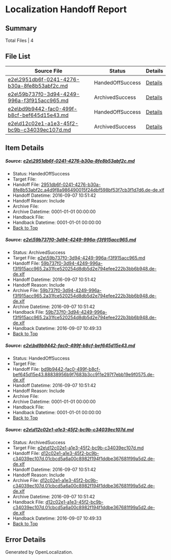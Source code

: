 # <a name='report-top'></a> Localization Handoff Report

## Summary
 Total Files | 4

## File List
 Source File | Status | Details 
 ----------- | ------ | ------- 
 [e2e\2951db6f-0241-4276-b30a-8fe8b53abf2c.md](https://github.com/OpenLocalizationTestOrg/ol-test0/blob/acfa53f5f33b32f427df3392ebee8e497eef35fb/e2e/2951db6f-0241-4276-b30a-8fe8b53abf2c.md) | HandedOffSuccess | [Details](#dc76c7876c90def9872f61741f904218392d60371)
 [e2e\59b737f0-3d94-4249-996a-f3f915acc965.md](https://github.com/OpenLocalizationTestOrg/ol-test0/blob/305e3ab6bfb39d8c901752b97948935f2dc72c51/e2e/59b737f0-3d94-4249-996a-f3f915acc965.md) | ArchivedSuccess | [Details](#d5cac7c416a1669f6563eb7d4812b2ab5fb333b03)
 [e2e\bd9b9442-fac0-499f-b8cf-bef645d15e43.md](https://github.com/OpenLocalizationTestOrg/ol-test0/blob/55196b833bb0e76c1ce7ea06e792a672135a7ced/e2e/bd9b9442-fac0-499f-b8cf-bef645d15e43.md) | HandedOffSuccess | [Details](#44f7864c141b18557a371768b6f058ba602f5f155)
 [e2e\d12c02e1-a1e3-45f2-bc9b-c34039ec107d.md](https://github.com/OpenLocalizationTestOrg/ol-test0/blob/305e3ab6bfb39d8c901752b97948935f2dc72c51/e2e/d12c02e1-a1e3-45f2-bc9b-c34039ec107d.md) | ArchivedSuccess | [Details](#7056a29b472689e76567663977e99fc1ac5f10f96)

## Item Details
##### <a name='dc76c7876c90def9872f61741f904218392d60371'></a> Source: [e2e\2951db6f-0241-4276-b30a-8fe8b53abf2c.md](https://github.com/OpenLocalizationTestOrg/ol-test0/blob/acfa53f5f33b32f427df3392ebee8e497eef35fb/e2e/2951db6f-0241-4276-b30a-8fe8b53abf2c.md)
* Status: HandedOffSuccess
* Target File: 
* Handoff File: [2951db6f-0241-4276-b30a-8fe8b53abf2c.a4d9f8a986490015f24dbf598bf53f7cb3f1d7d6.de-de.xlf](https://github.com/OpenLocalizationTestOrg/ol-test0-handoff/blob/050cb4c03c1e017196593e2845a2233e465f44c6/ol-handoff/OpenLocalizationTestOrg/ol-test0-dede/yuwzho/ht/2951db6f-0241-4276-b30a-8fe8b53abf2c.a4d9f8a986490015f24dbf598bf53f7cb3f1d7d6.de-de.xlf)
* Handoff Datetime: 2016-09-07 10:51:42
* Handoff Reason: Include
* Archive File: 
* Archive Datetime: 0001-01-01 00:00:00
* Handback File: 
* Handback Datetime: 0001-01-01 00:00:00
* [Back to Top](#report-top)

##### <a name='d5cac7c416a1669f6563eb7d4812b2ab5fb333b03'></a> Source: [e2e\59b737f0-3d94-4249-996a-f3f915acc965.md](https://github.com/OpenLocalizationTestOrg/ol-test0/blob/305e3ab6bfb39d8c901752b97948935f2dc72c51/e2e/59b737f0-3d94-4249-996a-f3f915acc965.md)
* Status: ArchivedSuccess
* Target File: [e2e\59b737f0-3d94-4249-996a-f3f915acc965.md](https://github.com/OpenLocalizationTestOrg/ol-test0-dede/blob/d91f1c3f0c58ca824361c412726a7c3fe2688316/e2e/59b737f0-3d94-4249-996a-f3f915acc965.md)
* Handoff File: [59b737f0-3d94-4249-996a-f3f915acc965.2a31fce520254d8db5d2e794efee222b3bb6b948.de-de.xlf](https://github.com/OpenLocalizationTestOrg/ol-test0-handoff/blob/050cb4c03c1e017196593e2845a2233e465f44c6/ol-handoff/OpenLocalizationTestOrg/ol-test0-dede/yuwzho/ht/59b737f0-3d94-4249-996a-f3f915acc965.2a31fce520254d8db5d2e794efee222b3bb6b948.de-de.xlf)
* Handoff Datetime: 2016-09-07 10:51:42
* Handoff Reason: Include
* Archive File: [59b737f0-3d94-4249-996a-f3f915acc965.2a31fce520254d8db5d2e794efee222b3bb6b948.de-de.xlf](https://github.com/OpenLocalizationTestOrg/ol-test0-handoff/blob/e13d9b0afaf18ed99195abe7c0f2731f00ff32e0/ol-archive/OpenLocalizationTestOrg/ol-test0-dede/yuwzho/ht/59b737f0-3d94-4249-996a-f3f915acc965.2a31fce520254d8db5d2e794efee222b3bb6b948.de-de.xlf)
* Archive Datetime: 2016-09-07 10:51:42
* Handback File: [59b737f0-3d94-4249-996a-f3f915acc965.2a31fce520254d8db5d2e794efee222b3bb6b948.de-de.xlf](https://github.com/OpenLocalizationTestOrg/ol-test0-handback/blob/e5d096ffa5eb0e958199ccc9793b54b5a8cc45e7/ol-handback/OpenLocalizationTestOrg/ol-test0-dede/yuwzho/high/59b737f0-3d94-4249-996a-f3f915acc965.2a31fce520254d8db5d2e794efee222b3bb6b948.de-de.xlf)
* Handback Datetime: 2016-09-07 10:49:33
* [Back to Top](#report-top)

##### <a name='44f7864c141b18557a371768b6f058ba602f5f155'></a> Source: [e2e\bd9b9442-fac0-499f-b8cf-bef645d15e43.md](https://github.com/OpenLocalizationTestOrg/ol-test0/blob/55196b833bb0e76c1ce7ea06e792a672135a7ced/e2e/bd9b9442-fac0-499f-b8cf-bef645d15e43.md)
* Status: HandedOffSuccess
* Target File: 
* Handoff File: [bd9b9442-fac0-499f-b8cf-bef645d15e43.88838956b9f7683b3cc911e297f7ebb19e9f0575.de-de.xlf](https://github.com/OpenLocalizationTestOrg/ol-test0-handoff/blob/050cb4c03c1e017196593e2845a2233e465f44c6/ol-handoff/OpenLocalizationTestOrg/ol-test0-dede/yuwzho/ht/bd9b9442-fac0-499f-b8cf-bef645d15e43.88838956b9f7683b3cc911e297f7ebb19e9f0575.de-de.xlf)
* Handoff Datetime: 2016-09-07 10:51:42
* Handoff Reason: Include
* Archive File: 
* Archive Datetime: 0001-01-01 00:00:00
* Handback File: 
* Handback Datetime: 0001-01-01 00:00:00
* [Back to Top](#report-top)

##### <a name='7056a29b472689e76567663977e99fc1ac5f10f96'></a> Source: [e2e\d12c02e1-a1e3-45f2-bc9b-c34039ec107d.md](https://github.com/OpenLocalizationTestOrg/ol-test0/blob/305e3ab6bfb39d8c901752b97948935f2dc72c51/e2e/d12c02e1-a1e3-45f2-bc9b-c34039ec107d.md)
* Status: ArchivedSuccess
* Target File: [e2e\d12c02e1-a1e3-45f2-bc9b-c34039ec107d.md](https://github.com/OpenLocalizationTestOrg/ol-test0-dede/blob/d91f1c3f0c58ca824361c412726a7c3fe2688316/e2e/d12c02e1-a1e3-45f2-bc9b-c34039ec107d.md)
* Handoff File: [d12c02e1-a1e3-45f2-bc9b-c34039ec107d.01cbcd5a6a00c8982f194f1ddbe367681f99a5d2.de-de.xlf](https://github.com/OpenLocalizationTestOrg/ol-test0-handoff/blob/050cb4c03c1e017196593e2845a2233e465f44c6/ol-handoff/OpenLocalizationTestOrg/ol-test0-dede/yuwzho/ht/d12c02e1-a1e3-45f2-bc9b-c34039ec107d.01cbcd5a6a00c8982f194f1ddbe367681f99a5d2.de-de.xlf)
* Handoff Datetime: 2016-09-07 10:51:42
* Handoff Reason: Include
* Archive File: [d12c02e1-a1e3-45f2-bc9b-c34039ec107d.01cbcd5a6a00c8982f194f1ddbe367681f99a5d2.de-de.xlf](https://github.com/OpenLocalizationTestOrg/ol-test0-handoff/blob/e13d9b0afaf18ed99195abe7c0f2731f00ff32e0/ol-archive/OpenLocalizationTestOrg/ol-test0-dede/yuwzho/ht/d12c02e1-a1e3-45f2-bc9b-c34039ec107d.01cbcd5a6a00c8982f194f1ddbe367681f99a5d2.de-de.xlf)
* Archive Datetime: 2016-09-07 10:51:42
* Handback File: [d12c02e1-a1e3-45f2-bc9b-c34039ec107d.01cbcd5a6a00c8982f194f1ddbe367681f99a5d2.de-de.xlf](https://github.com/OpenLocalizationTestOrg/ol-test0-handback/blob/e5d096ffa5eb0e958199ccc9793b54b5a8cc45e7/ol-handback/OpenLocalizationTestOrg/ol-test0-dede/yuwzho/high/d12c02e1-a1e3-45f2-bc9b-c34039ec107d.01cbcd5a6a00c8982f194f1ddbe367681f99a5d2.de-de.xlf)
* Handback Datetime: 2016-09-07 10:49:33
* [Back to Top](#report-top)


## Error Details

Generated by OpenLocalization.
